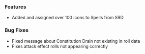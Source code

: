 ### Features
- Added and assigned over 100 icons to Spells from SRD

### Bug Fixes
- Fixed message about Constitution Drain not existing in roll data
- Fixes attack effect rolls not appearing correctly